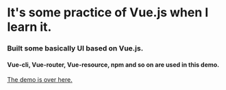 # It's some practice of Vue.js when I learn it.

### Built some basically UI based on Vue.js.

#### Vue-cli, Vue-router, Vue-resource, npm and so on are used in this demo.

[The demo is over here.](https://jasonzz7.github.io/Some-practice-of-Vue.js/dist/)

